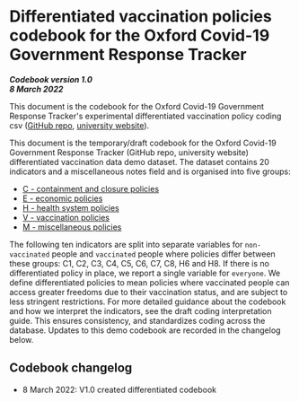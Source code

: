 # Differentiated vaccination policies codebook for the Oxford Covid-19 Government Response Tracker

***Codebook version 1.0 <br/>8 March 2022***

This document is the codebook for the Oxford Covid-19 Government Response Tracker's experimental differentiated vaccination policy coding csv ([GitHub repo](https://github.com/OxCGRT/covid-policy-tracker), [university website](https://www.bsg.ox.ac.uk/covidtracker)). 

This document is the temporary/draft codebook for the Oxford Covid-19 Government Response Tracker (GitHub repo, university website) differentiated vaccination data demo dataset. The dataset contains 20 indicators and a miscellaneous notes field and is organised into five groups:

- [C - containment and closure policies](#containment-and-closure-policies)
- [E - economic policies](#economic-policies)
- [H - health system policies](#health-system-policies)
- [V - vaccination policies](#vaccination-policies)
- [M - miscellaneous policies](#miscellaneous-policies)

The following ten indicators are split into separate variables for `non-vaccinated` people and `vaccinated` people where policies differ between these groups: C1, C2, C3, C4, C5, C6, C7, C8, H6 and H8. If there is no differentiated policy in place, we report a single variable for `everyone`.
We define differentiated policies to mean policies where vaccinated people can access greater freedoms due to their vaccination status, and are subject to less stringent restrictions. 
For more detailed guidance about the codebook and how we interpret the indicators, see the draft coding interpretation guide. This ensures consistency, and standardizes coding across the database.
Updates to this demo codebook are recorded in the changelog below.




## Codebook changelog
- 8 March 2022: V1.0 created differentiated codebook
